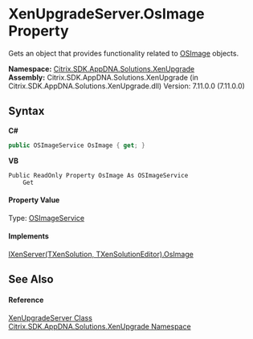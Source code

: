 # XenUpgradeServer.OsImage Property 
 

Gets an object that provides functionality related to <a href="3392740e-a7b4-99c9-3be9-08c56344708c">OSImage</a> objects.

**Namespace:**&nbsp;<a href="2805b95f-a335-5d98-deaf-c0312b394eda">Citrix.SDK.AppDNA.Solutions.XenUpgrade</a><br />**Assembly:**&nbsp;Citrix.SDK.AppDNA.Solutions.XenUpgrade (in Citrix.SDK.AppDNA.Solutions.XenUpgrade.dll) Version: 7.11.0.0 (7.11.0.0)

## Syntax

**C#**
```csharp
public OSImageService OsImage { get; }
```

**VB**
```vbnet
Public ReadOnly Property OsImage As OSImageService
	Get
```


#### Property Value
Type: <a href="4cf2f389-a67d-ba5a-7f17-b1b28d2a5430">OSImageService</a>

#### Implements
<a href="0801b91c-7f2a-d8f7-7fd9-aac37d2be752">IXenServer(TXenSolution, TXenSolutionEditor).OsImage</a><br />

## See Also


#### Reference
<a href="c6cf721d-c224-27bb-68c4-163cbc1a9c8f">XenUpgradeServer Class</a><br /><a href="2805b95f-a335-5d98-deaf-c0312b394eda">Citrix.SDK.AppDNA.Solutions.XenUpgrade Namespace</a><br />